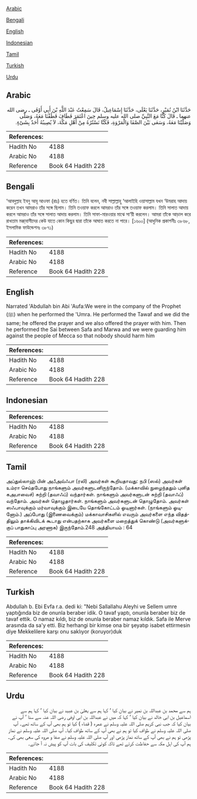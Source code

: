 [Arabic](#arabic)

[Bengali](#bengali)

[English](#english)

[Indonesian](#indonesian)

[Tamil](#tamil)

[Turkish](#turkish)

[Urdu](#urdu)

## Arabic


<div dir="rtl" lang="ar" style={{fontSize:'larger',backgroundColor:'#f8f9fa',padding:20}}>
حَدَّثَنَا ابْنُ نُمَيْرٍ، حَدَّثَنَا يَعْلَى، حَدَّثَنَا إِسْمَاعِيلُ، قَالَ سَمِعْتُ عَبْدَ اللَّهِ بْنَ أَبِي أَوْفَى ـ رضى الله عنهما ـ قَالَ كُنَّا مَعَ النَّبِيِّ صلى الله عليه وسلم حِينَ اعْتَمَرَ فَطَافَ فَطُفْنَا مَعَهُ، وَصَلَّى وَصَلَّيْنَا مَعَهُ، وَسَعَى بَيْنَ الصَّفَا وَالْمَرْوَةِ، فَكُنَّا نَسْتُرُهُ مِنْ أَهْلِ مَكَّةَ، لاَ يُصِيبُهُ أَحَدٌ بِشَىْءٍ‏.‏
</div>
<div style={{backgroundColor:'#f8f9fa',padding:20, marginBottom: 10}}><table> <thead> <tr> <th>References:</th> <th></th> </tr> </thead> <tbody><tr><td>Hadith No</td><td>4188</td></tr><tr><td>Arabic No</td><td>4188</td></tr><tr><td>Reference</td><td>Book 64 Hadith 228</td></tr></tbody></table></div>

## Bengali


<div dir="ltr" lang="bn" style={{fontSize:'larger',backgroundColor:'#f8f9fa',padding:20}}>
‘আবদুল্লাহ ইবনু আবূ আওফা (রাঃ) হতে বর্ণিত। তিনি বলেন, নবী সাল্লাল্লাহু ‘আলাইহি ওয়াসাল্লাম যখন ‘উমরাহ আদায় করেন তখন আমরাও তাঁর সঙ্গে ছিলাম। তিনি তওয়াফ করলে আমরাও তাঁর সঙ্গে তওয়াফ করলাম। তিনি সালাত আদায় করলে আমরাও তাঁর সঙ্গে সালাত আদায় করলাম। তিনি সাফা-মারওয়ার মাঝে সা‘য়ী করলেন। আমরা তাঁকে আড়াল করে রাখতাম মক্কা্বাসীদের কেউ যাতে কোন কিছুর দ্বারা তাঁকে আঘাত করতে না পারে। [১৬০০] (আধুনিক প্রকাশনীঃ ৩৮৬৮, ইসলামিক ফাউন্ডেশনঃ ৩৮৭১)
</div>
<div style={{backgroundColor:'#f8f9fa',padding:20, marginBottom: 10}}><table> <thead> <tr> <th>References:</th> <th></th> </tr> </thead> <tbody><tr><td>Hadith No</td><td>4188</td></tr><tr><td>Arabic No</td><td>4188</td></tr><tr><td>Reference</td><td>Book 64 Hadith 228</td></tr></tbody></table></div>

## English


<div dir="ltr" lang="en" style={{fontSize:'larger',backgroundColor:'#f8f9fa',padding:20}}>
Narrated 'Abdullah bin Abi 'Aufa:We were in the company of the Prophet (ﷺ) when he performed the 'Umra. He performed the Tawaf and we did the same; he offered the prayer and we also offered the prayer with him. Then he performed the Sai between Safa and Marwa and we were guarding him against the people of Mecca so that nobody should harm him
</div>
<div style={{backgroundColor:'#f8f9fa',padding:20, marginBottom: 10}}><table> <thead> <tr> <th>References:</th> <th></th> </tr> </thead> <tbody><tr><td>Hadith No</td><td>4188</td></tr><tr><td>Arabic No</td><td>4188</td></tr><tr><td>Reference</td><td>Book 64 Hadith 228</td></tr></tbody></table></div>

## Indonesian


<div dir="ltr" lang="id" style={{fontSize:'larger',backgroundColor:'#f8f9fa',padding:20}}>

</div>
<div style={{backgroundColor:'#f8f9fa',padding:20, marginBottom: 10}}><table> <thead> <tr> <th>References:</th> <th></th> </tr> </thead> <tbody><tr><td>Hadith No</td><td>4188</td></tr><tr><td>Arabic No</td><td>4188</td></tr><tr><td>Reference</td><td>Book 64 Hadith 228</td></tr></tbody></table></div>

## Tamil


<div dir="ltr" lang="ta" style={{fontSize:'larger',backgroundColor:'#f8f9fa',padding:20}}>
அப்துல்லாஹ் பின் அபீஅவ்ஃபா (ரலி) அவர்கள் கூறியதாவது: நபி (ஸல்) அவர்கள் உம்ரா செய்தபோது நாங்களும் அவர்களுடனிருந்தோம். (மக்காவில் நுழைந்ததும் புனித கஅபாவைச்) சுற்றி (தவாஃப்) வந்தார்கள். நாங்களும் அவர்களுடன் சுற்றி (தவாஃப்) வந்தோம். அவர்கள் தொழுதார்கள். நாங்களும் அவர்களுடன் தொழுதோம். அவர்கள் ஸஃபாவுக்கும் மர்வாவுக்கும் இடையே தொங்கோட்டம் ஓடினார்கள். (நாங்களும் ஓடினோம்.) அப்போது (இணைவைக்கும்) மக்காவாசிகளில் எவரும் அவர்களை எந்த விதத்திலும் தாக்கிவிடக் கூடாது என்பதற்காக அவர்களை மறைத்துக் கொண்டு (அவர்களுக்குப் பாதுகாப்பு அரணாக) இருந்தோம்.248 அத்தியாயம் : 64
</div>
<div style={{backgroundColor:'#f8f9fa',padding:20, marginBottom: 10}}><table> <thead> <tr> <th>References:</th> <th></th> </tr> </thead> <tbody><tr><td>Hadith No</td><td>4188</td></tr><tr><td>Arabic No</td><td>4188</td></tr><tr><td>Reference</td><td>Book 64 Hadith 228</td></tr></tbody></table></div>

## Turkish


<div dir="ltr" lang="tr" style={{fontSize:'larger',backgroundColor:'#f8f9fa',padding:20}}>
Abdullah b. Ebi Evfa r.a. dedi ki: "Nebi Sallallahu Aleyhi ve Sellem umre yaptığında biz de onunla beraber idik. O tavaf yaptı, onunla beraber biz de tavaf ettik. O namaz kıldı, biz de onunla beraber namaz kıldık. Safa ile Merve arasında da sa'y etti. Biz herhangi bir kimse ona bir şeyatıp isabet ettirmesin diye Mekkelilere karşı onu saklıyor (koruyor)duk
</div>
<div style={{backgroundColor:'#f8f9fa',padding:20, marginBottom: 10}}><table> <thead> <tr> <th>References:</th> <th></th> </tr> </thead> <tbody><tr><td>Hadith No</td><td>4188</td></tr><tr><td>Arabic No</td><td>4188</td></tr><tr><td>Reference</td><td>Book 64 Hadith 228</td></tr></tbody></table></div>

## Urdu


<div dir="rtl" lang="ur" style={{fontSize:'larger',backgroundColor:'#f8f9fa',padding:20}}>
ہم سے محمد بن عبداللہ بن نمیر نے بیان کیا ‘ کہا ہم سے یعلیٰ بن عبید نے بیان کیا ‘ کہا ہم سے اسماعیل بن ابی خالد نے بیان کیا ‘ کہا کہ میں نے عبداللہ بن ابی اوفی رضی اللہ عنہ سے سنا ‘ آپ نے بیان کیا کہ جب نبی کریم صلی اللہ علیہ وسلم نے عمرہ ( قضاء ) کیا تو ہم بھی آپ کے ساتھ تھے۔ آپ صلی اللہ علیہ وسلم نے طواف کیا تو ہم نے بھی آپ کے ساتھ طواف کیا۔ آپ صلی اللہ علیہ وسلم نے نماز پڑھی تو ہم نے بھی آپ کے ساتھ نماز پڑھی اور آپ صلی اللہ علیہ وسلم نے صفا و مروہ کی سعی بھی کی۔ ہم آپ کی اہل مکہ سے حفاظت کرتے تھے تاکہ کوئی تکلیف کی بات آپ کو پیش نہ آ جائے۔
</div>
<div style={{backgroundColor:'#f8f9fa',padding:20, marginBottom: 10}}><table> <thead> <tr> <th>References:</th> <th></th> </tr> </thead> <tbody><tr><td>Hadith No</td><td>4188</td></tr><tr><td>Arabic No</td><td>4188</td></tr><tr><td>Reference</td><td>Book 64 Hadith 228</td></tr></tbody></table></div>